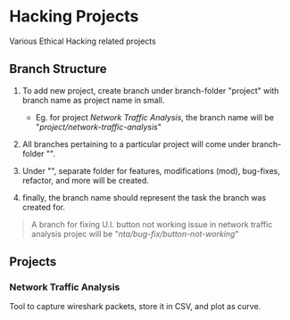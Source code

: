 # Hacking Projects

Various Ethical Hacking related projects

## Branch Structure

1. To add new project, create branch under branch-folder "project" with branch name as project name in small.
    - Eg. for project _Network Traffic Analysis_, the branch name will be "_project/network-traffic-analysis_"

2. All branches pertaining to a particular project will come under branch-folder "<project-name-abbreviation>".

3. Under "<project-name-abbreviation>", separate folder for features, modifications (mod), bug-fixes, refactor, and more will be created.

4. finally, the branch name should represent the task the branch was created for.

> A branch for fixing U.I. button not working issue in network traffic analysis projec will be "_nta/bug-fix/button-not-working_"

## Projects

### Network Traffic Analysis

Tool to capture wireshark packets, store it in CSV, and plot as curve.

